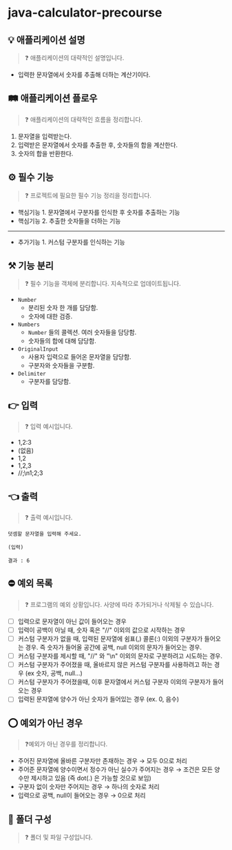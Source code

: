 # java-calculator-precourse

## 💡 애플리케이션 설명

> ❓ 애플리케이션의 대략적인 설명입니다.
>

- 입력한 문자열에서 숫자를 추출해 더하는 계산기이다.

## 🛤️ 애플리케이션 플로우

> ❓ 애플리케이션의 대략적인 흐름을 정리합니다.
>

1. 문자열을 입력받는다.
2. 입력받은 문자열에서 숫자를 추출한 후, 숫자들의 합을 계산한다.
3. 숫자의 합을 반환한다.

## ⚙️ 필수 기능

> ❓ 프로젝트에 필요한 필수 기능 정리을 정리합니다.
>

- 핵심기능 1. 문자열에서 구분자를 인식한 후 숫자를 추출하는 기능
- 핵심기능 2. 추출한 숫자들을 더하는 기능

---

- 추가기능 1. 커스텀 구분자를 인식하는 기능

## ⚒️ 기능 분리

> ❓ 필수 기능을 객체에 분리합니다. 지속적으로 업데이트됩니다.
>

- `Number`
    - 분리된 숫자 한 개를 담당함.
    - 숫자에 대한 검증.
- `Numbers`
    - `Number` 들의 콜렉션. 여러 숫자들을 담당함.
    - 숫자들의 합에 대해 담당함.
- `OriginalInput`
    - 사용자 입력으로 들어온 문자열을 담당함.
    - 구분자와 숫자들을 구분함.
- `Delimiter`
    - 구분자를 담당함.

## 👉 입력

> ❓ 입력 예시입니다.
>

- 1,2:3
- (없음)
- 1,2
- 1,2,3
- //;\n1;2;3

## 👈 출력

> ❓ 출력 예시입니다.
>

```
덧셈할 문자열을 입력해 주세요.

(입력)

결과 : 6
```

## ⛔ 예외 목록

> ❓ 프로그램의 예외 상황입니다. 사양에 따라 추가되거나 삭제될 수 있습니다.
>

- [ ]  입력으로 문자열이 아닌 값이 들어오는 경우
- [ ]  입력이 공백이 아닐 때, 숫자 혹은 "//" 이외의 값으로 시작하는 경우
- [ ]  커스텀 구분자가 없을 때, 입력된 문자열에 쉼표(,) 콜론(:) 이외의 구분자가 들어오는 경우. 즉 숫자가 들어올 공간에 공백, null 이외의 문자가 들어오는 경우.
- [ ]  커스텀 구분자를 제시할 때, "//" 와 "\n" 이외의 문자로 구분하려고 시도하는 경우.
- [ ]  커스텀 구분자가 주어졌을 때, 올바르지 않은 커스텀 구분자를 사용하려고 하는 경우 (ex 숫자, 공백, null…)
- [ ]  커스텀 구분자가 주어졌을때, 이후 문자열에서 커스텀 구분자 이외의 구분자가 들어오는 경우
- [ ]  입력된 문자열에 양수가 아닌 숫자가 들어있는 경우 (ex. 0, 음수)

## ⭕ 예외가 아닌 경우

> ❓예외가 아닌 경우를 정리합니다.
>

- 주어진 문자열에 올바른 구분자만 존재하는 경우 → 모두 0으로 처리
- 주어준 문자열에 양수이면서 정수가 아닌 실수가 주어지는 경우 → 조건은 모든 양수만 제시하고 있음 (즉 dot(.) 은 가능할 것으로 보임)
- 구분자 없이 숫자만 주어지는 경우 → 하나의 숫자로 처리
- 입력으로 공백, null이 들어오는 경우 → 0으로 처리

## 📂 폴더 구성

> ❓ 폴더 및 파일 구성입니다.
>
